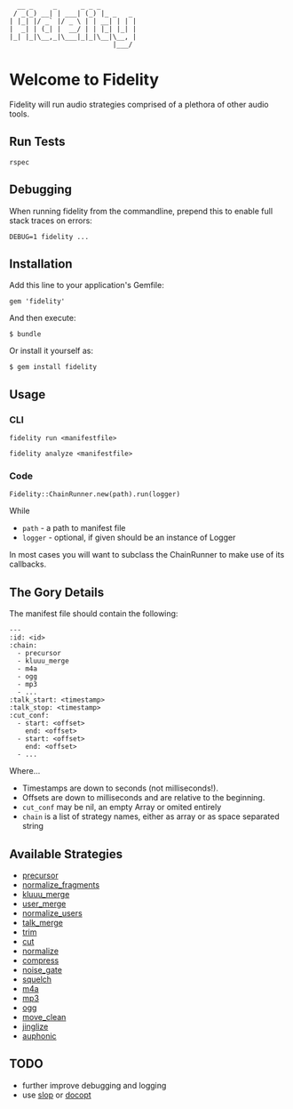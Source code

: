      __ _     _      _ _ _
     / _(_) __| | ___| (_) |_ _   _
    | |_| |/ _` |/ _ \ | | __| | | |
    |  _| | (_| |  __/ | | |_| |_| |
    |_| |_|\__,_|\___|_|_|\__|\__, |
                              |___/
Welcome to Fidelity
===================

Fidelity will run audio strategies comprised of a plethora of other
audio tools.


## Run Tests

    rspec


## Debugging

When running fidelity from the commandline, prepend this to enable
full stack traces on errors:

    DEBUG=1 fidelity ...


## Installation

Add this line to your application's Gemfile:

    gem 'fidelity'

And then execute:

    $ bundle

Or install it yourself as:

    $ gem install fidelity


## Usage

### CLI

    fidelity run <manifestfile>

    fidelity analyze <manifestfile>


### Code

    Fidelity::ChainRunner.new(path).run(logger)

While

* `path` - a path to manifest file
* `logger` - optional, if given should be an instance of Logger

In most cases you will want to subclass the ChainRunner to make use of
its callbacks.


## The Gory Details

The manifest file should contain the following:

    ---
    :id: <id>
    :chain:
      - precursor
      - kluuu_merge
      - m4a
      - ogg
      - mp3
      - ...
    :talk_start: <timestamp>
    :talk_stop: <timestamp>
    :cut_conf:
      - start: <offset>
        end: <offset>
      - start: <offset>
        end: <offset>
      - ...

Where...

* Timestamps are down to seconds (not milliseconds!).
* Offsets are down to milliseconds and are relative to the beginning.
* `cut_conf` may be nil, an empty Array or omited entirely
* `chain` is a list of strategy names, either as array or as space separated string


## Available Strategies

* [precursor](lib/fidelity/strategy/precursor.rb)
* [normalize_fragments](lib/fidelity/strategy/normalize_fragments.rb)
* [kluuu_merge](lib/fidelity/strategy/kluuu_merge.rb)
* [user_merge](lib/fidelity/strategy/user_merge.rb)
* [normalize_users](lib/fidelity/strategy/normalize_users.rb)
* [talk_merge](lib/fidelity/strategy/talk_merge.rb)
* [trim](lib/fidelity/strategy/trim.rb)
* [cut](lib/fidelity/strategy/cut.rb)
* [normalize](lib/fidelity/strategy/normalize.rb)
* [compress](lib/fidelity/strategy/compress.rb)
* [noise_gate](lib/fidelity/strategy/noise_gate.rb)
* [squelch](lib/fidelity/strategy/squelch.rb)
* [m4a](lib/fidelity/strategy/m4a.rb)
* [mp3](lib/fidelity/strategy/mp3.rb)
* [ogg](lib/fidelity/strategy/ogg.rb)
* [move_clean](lib/fidelity/strategy/move_clean.rb)
* [jinglize](lib/fidelity/strategy/jinglize.rb)
* [auphonic](lib/fidelity/strategy/auphonic.rb)


## TODO

* further improve debugging and logging
* use [slop](/leejarvis/slop) or [docopt](/docopt/docopt.rb)
